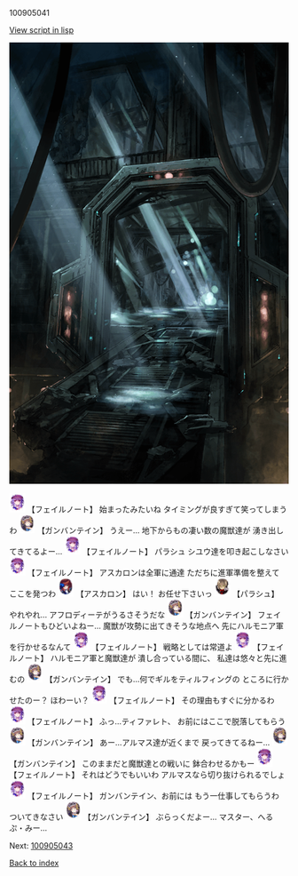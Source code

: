 100905041

[View script in lisp](../scripts/100905041.txt)

![bifrost.png](../images/backgrounds/bifrost.png)

<img src="../images/units/3401911.png" alt="3401911.png" height="34"/>
【フェイルノート】
始まったみたいね
タイミングが良すぎて笑ってしまうわ

<img src="../images/units/3600211.png" alt="3600211.png" height="34"/>
【ガンバンテイン】
うえー…
地下からもの凄い数の魔獣達が
湧き出してきてるよー…

<img src="../images/units/3401911.png" alt="3401911.png" height="34"/>
【フェイルノート】
パラシュ
シユウ達を叩き起こしなさい

<img src="../images/units/3401911.png" alt="3401911.png" height="34"/>
【フェイルノート】
アスカロンは全軍に通達
ただちに進軍準備を整えて
ここを発つわ

<img src="../images/units/3102311.png" alt="3102311.png" height="34"/>
【アスカロン】
はい！
お任せ下さいっ

<img src="../images/units/3200411.png" alt="3200411.png" height="34"/>
【パラシュ】
やれやれ…
アフロディーテがうるさそうだな

<img src="../images/units/3600211.png" alt="3600211.png" height="34"/>
【ガンバンテイン】
フェイルノートもひどいよねー…
魔獣が攻勢に出てきそうな地点へ
先にハルモニア軍を行かせるなんて

<img src="../images/units/3401911.png" alt="3401911.png" height="34"/>
【フェイルノート】
戦略としては常道よ

<img src="../images/units/3401911.png" alt="3401911.png" height="34"/>
【フェイルノート】
ハルモニア軍と魔獣達が
潰し合っている間に、
私達は悠々と先に進むの

<img src="../images/units/3600211.png" alt="3600211.png" height="34"/>
【ガンバンテイン】
でも…何でギルをティルフィングの
ところに行かせたのー？
ほわーい？

<img src="../images/units/3401911.png" alt="3401911.png" height="34"/>
【フェイルノート】
その理由もすぐに分かるわ

<img src="../images/units/3401911.png" alt="3401911.png" height="34"/>
【フェイルノート】
ふっ…ティファレト、
お前にはここで脱落してもらう

<img src="../images/units/3600211.png" alt="3600211.png" height="34"/>
【ガンバンテイン】
あー…アルマス達が近くまで
戻ってきてるねー…

<img src="../images/units/3600211.png" alt="3600211.png" height="34"/>
【ガンバンテイン】
このままだと魔獣達との戦いに
鉢合わせるかもー

<img src="../images/units/3401911.png" alt="3401911.png" height="34"/>
【フェイルノート】
それはどうでもいいわ
アルマスなら切り抜けられるでしょ

<img src="../images/units/3401911.png" alt="3401911.png" height="34"/>
【フェイルノート】
ガンバンテイン、お前には
もう一仕事してもらうわ
ついてきなさい

<img src="../images/units/3600211.png" alt="3600211.png" height="34"/>
【ガンバンテイン】
ぶらっくだよー…
マスター、へるぷ・みー…

Next: [100905043](100905043.md)

[Back to index](index.md)
